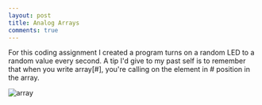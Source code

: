 ```yaml
---
layout: post
title: Analog Arrays
comments: true
---
```


For this coding assignment I created a program turns on a random LED to a random value every second. A tip I'd give to my past self is to remember that when you write array[#], you're calling on the element in # position in the array. 

![array](https://zariaroller.github.io/assets/img/array.jpeg)
